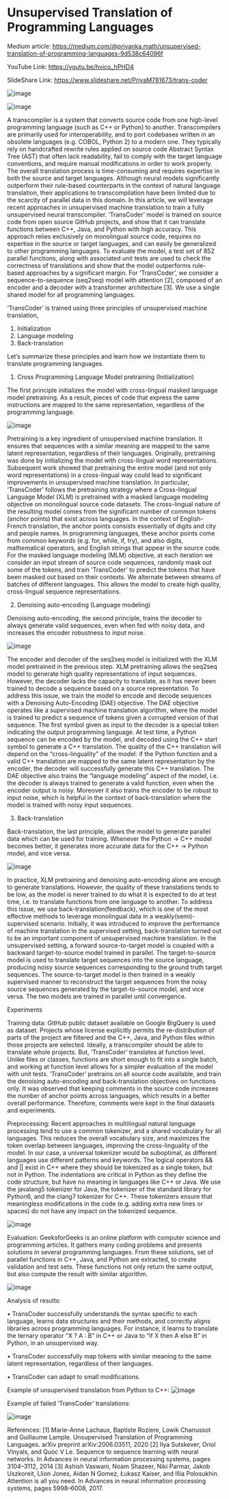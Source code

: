 # Unsupervised Translation of Programming Languages


Medium article: https://medium.com/@priyanka.math/unsupervised-translation-of-programming-languages-9d538c64096f

YouTube Link: https://youtu.be/hvico_hPHD4

SlideShare Link: https://www.slideshare.net/PriyaM781673/trans-coder

![image](https://user-images.githubusercontent.com/21059586/144098657-8a0e289c-ff53-4af6-8ba7-f2d81d86cb4c.png)

![image](https://user-images.githubusercontent.com/21059586/144098139-2de939b5-0c42-48b7-a75a-0040c1ebbafa.png)

A transcompiler is a system that converts source code from one high-level programming language (such as C++ or Python) to another. Transcompilers are primarily used for interoperability, and to port codebases written in an obsolete languages (e.g. COBOL, Python 2) to a modern one. They typically rely on handcrafted rewrite rules applied on source code Abstract Syntax Tree (AST) that often lack readability, fail to comply with the target language conventions, and require manual modifications in order to work properly. The overall translation process is time-consuming and requires expertise in both the source and target languages. Although neural models significantly outperform their rule-based counterparts in the context of natural language translation, their applications to transcompilation have been limited due to the scarcity of parallel data in this domain. In this article, we will leverage recent approaches in unsupervised machine translation to train a fully unsupervised neural transcompiler. 
‘TransCoder’ model is trained on source code from open source GitHub projects, and show that it can translate functions between C++, Java, and Python with high accuracy. This approach relies exclusively on monolingual source code, requires no expertise in the source or target languages, and can easily be generalized to other programming languages. To evaluate the model, a test set of 852 parallel functions, along with associated unit tests are used to check the correctness of translations and show that the model outperforms rule-based approaches by a significant margin. 
For ‘TransCoder’, we consider a sequence-to-sequence (seq2seq) model with attention [2], composed of an encoder and a decoder with a transformer architecture [3]. We use a single shared model for all programming languages. 

‘TransCoder’ is trained using three principles of unsupervised machine translation, 
1.	Initialization
2.	Language modeling
3.	Back-translation

Let’s summarize these principles and learn how we instantiate them to translate programming languages.

1.	Cross Programming Language Model pretraining (Initialization)

The first principle initializes the model with cross-lingual masked language model pretraining. As a result, pieces of code that express the same instructions are mapped to the same representation, regardless of the programming language.

![image](https://user-images.githubusercontent.com/21059586/144099045-53de937c-0027-4456-84c6-57fc56319313.png)

Pretraining is a key ingredient of unsupervised machine translation. It ensures that sequences with a similar meaning are mapped to the same latent representation, regardless of their languages. Originally, pretraining was done by initializing the model with cross-lingual word representations. Subsequent work showed that pretraining the entire model (and not only word representations) in a cross-lingual way could lead to significant improvements in unsupervised machine translation. 
In particular, ‘TransCoder’ follows the pretraining strategy where a Cross-lingual Language Model (XLM) is pretrained with a masked language modeling objective on monolingual source code datasets.
The cross-lingual nature of the resulting model comes from the significant number of common tokens (anchor points) that exist across languages. In the context of English-French translation, the anchor points consists essentially of digits and city and people names. In programming languages, these anchor points come from common keywords (e.g. for, while, if, try), and also digits, mathematical operators, and English strings that appear in the source code.
For the masked language modeling (MLM) objective, at each iteration we consider an input stream of source code sequences, randomly mask out some of the tokens, and train ‘TransCoder’ to predict the tokens that have been masked out based on their contexts. We alternate between streams of batches of different languages. This allows the model to create high quality, cross-lingual sequence representations.

2.	Denoising auto-encoding (Language modeling)

Denoising auto-encoding, the second principle, trains the decoder to always generate valid sequences, even when fed with noisy data, and increases the encoder robustness to input noise.

![image](https://user-images.githubusercontent.com/21059586/144099232-5749a5d4-9ee7-466a-81cf-87c82bfb4d52.png)

The encoder and decoder of the seq2seq model is initialized with the XLM model pretrained in the previous step. 
XLM pretraining allows the seq2seq model to generate high quality representations of input sequences. However, the decoder lacks the capacity to translate, as it has never been trained to decode a sequence based on a source representation. To address this issue, we train the model to encode and decode sequences with a Denoising Auto-Encoding (DAE) objective. The DAE objective operates like a supervised machine translation algorithm, where the model is trained to predict a sequence of tokens given a corrupted version of that sequence.
The first symbol given as input to the decoder is a special token indicating the output programming language. At test time, a Python sequence can be encoded by the model, and decoded using the C++ start symbol to generate a C++ translation. The quality of the C++ translation will depend on the “cross-linguality” of the model: if the Python function and a valid C++ translation are mapped to the same latent representation by the encoder, the decoder will successfully generate this C++ translation.
The DAE objective also trains the “language modeling” aspect of the model, i.e. the decoder is always trained to generate a valid function, even when the encoder output is noisy. Moreover it also trains the encoder to be robust to input noise, which is helpful in the context of back-translation where the model is trained with noisy input sequences.

3.	Back-translation

Back-translation, the last principle, allows the model to generate parallel data which can be used for training. Whenever the Python → C++ model becomes better, it generates more accurate data for the C++ → Python model, and vice versa.

![image](https://user-images.githubusercontent.com/21059586/144099326-c0851878-6966-4d80-9f58-9621e4ce47ef.png)

In practice, XLM pretraining and denoising auto-encoding alone are enough to generate translations. However, the quality of these translations tends to be low, as the model is never trained to do what it is expected to do at test time, i.e. to translate functions from one language to another. To address this issue, we use back-translation(feedback), which is one of the most effective methods to leverage monolingual data in a weakly(semi)-supervised scenario. Initially, it was introduced to improve the performance of machine translation in the supervised setting, back-translation turned out to be an important component of unsupervised machine translation.
In the unsupervised setting, a forward source-to-target model is coupled with a backward target-to-source model trained in parallel. The target-to-source model is used to translate target sequences into the source language, producing noisy source sequences corresponding to the ground truth target sequences. The source-to-target model is then trained in a weakly supervised manner to reconstruct the target sequences from the noisy source sequences generated by the target-to-source model, and vice versa. The two models are trained in parallel until convergence.

Experiments

Training data:
GitHub public dataset available on Google BigQuery is used as dataset. Projects whose license explicitly permits the re-distribution of parts of the project are filtered and the C++, Java, and Python files within those projects are selected. Ideally, a transcompiler should be able to translate whole projects. But, ‘TransCoder’ translates at function level. Unlike files or classes, functions are short enough to fit into a single batch, and working at function level allows for a simpler evaluation of the model with unit tests. ‘TransCoder’ pretrains on all source code available, and train the denoising auto-encoding and back-translation objectives on functions only. It was observed that keeping comments in the source code increases the number of anchor points across languages, which results in a better overall performance. Therefore, comments were kept in the final datasets and experiments.

Preprocessing:
Recent approaches in multilingual natural language processing tend to use a common tokenizer, and a shared vocabulary for all languages. This reduces the overall vocabulary size, and maximizes the token overlap between languages, improving the cross-linguality of the model. In our case, a universal tokenizer would be suboptimal, as different languages use different patterns and keywords. The logical operators && and || exist in C++ where they should be tokenized as a single token, but not in Python. The indentations are critical in Python as they define the code structure, but have no meaning in languages like C++ or Java. We use the javalang5 tokenizer for Java, the tokenizer of the standard library for Python6, and the clang7 tokenizer for C++. These tokenizers ensure that meaningless modifications in the code (e.g. adding extra new lines or spaces) do not have any impact on the tokenized sequence.

![image](https://user-images.githubusercontent.com/21059586/144099608-04b0f773-8be1-48d2-a920-fc348cdf8bfe.png)

Evaluation:
GeeksforGeeks is an online platform with computer science and programming articles. It gathers many coding problems and presents solutions in several programming languages. From these solutions, set of parallel functions in C++, Java, and Python are extracted, to create validation and test sets. These functions not only return the same output, but also compute the result with similar algorithm.

![image](https://user-images.githubusercontent.com/21059586/144099685-02dcf32d-2a2c-4a15-8164-a31c2cff978c.png)

Analysis of results:

•	TransCoder successfully understands the syntax specific to each language, learns data structures and their methods, and correctly aligns libraries across programming languages. For instance, it learns to translate the ternary operator “X ? A : B” in C++ or Java to “if X then A else B” in Python, in an unsupervised way. 

•	TransCoder successfully map tokens with similar meaning to the same latent representation, regardless of their languages.

•	TransCoder can adapt to small modifications.

Example of unsupervised translation from Python to C++:
![image](https://user-images.githubusercontent.com/21059586/144099798-c2ded334-837f-4a33-99ce-3c2ab370ea3b.png)

Example of failed ‘TransCoder’ translations:

![image](https://user-images.githubusercontent.com/21059586/144099867-4c1bfc7b-18e9-49ab-9b27-2500f90b2b7b.png)

References:
[1] Marie-Anne Lachaux, Baptiste Roziere, Lowik Chanussot and Guillaume Lample. Unsupervised Translation of Programming Languages. arXiv preprint arXiv:2006.03511, 2020
[2] Ilya Sutskever, Oriol Vinyals, and Quoc V Le. Sequence to sequence learning with neural networks. In Advances in neural information processing systems, pages 3104–3112, 2014
[3] Ashish Vaswani, Noam Shazeer, Niki Parmar, Jakob Uszkoreit, Llion Jones, Aidan N Gomez, Łukasz Kaiser, and Illia Polosukhin. Attention is all you need. In Advances in neural information processing systems, pages 5998–6008, 2017.
